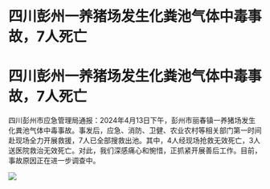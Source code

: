 # 四川彭州一养猪场发生化粪池气体中毒事故，7人死亡

# 四川彭州一养猪场发生化粪池气体中毒事故，7人死亡

四川彭州市应急管理局通报：2024年4月13日下午，彭州市丽春镇一养猪场发生化粪池气体中毒事故。事发后，应急、消防、卫健、农业农村等相关部门第一时间赴现场全力开展救援，7人已全部搜救出池。其中，4人经现场抢救无效死亡，3人送医院救治无效死亡。对此，我们深感痛心和惋惜，正抓紧开展善后工作。目前，事故原因正在进一步调查中。

![](https://inews.gtimg.com/om_bt/O9C4Xz6RRqxIVPWNkT8hCCfhKjERJSj7b2FUjxGJJk5ZUAA/1000)

